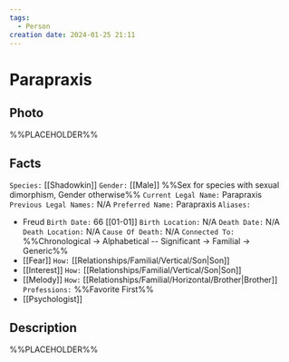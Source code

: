 ```yaml
---
tags:
  - Person
creation date: 2024-01-25 21:11
---
```

# Parapraxis

## Photo

%%PLACEHOLDER%%

## Facts

`Species:` [[Shadowkin]]
`Gender:` [[Male]] %%Sex for species with sexual dimorphism, Gender otherwise%%
`Current Legal Name:` Parapraxis
`Previous Legal Names:` N/A
`Preferred Name:` Parapraxis
`Aliases:`
- Freud
`Birth Date:` 66 [[01-01]]
`Birth Location:` N/A
`Death Date:` N/A
`Death Location:` N/A
`Cause Of Death:` N/A
`Connected To:` %%Chronological -> Alphabetical -- Significant -> Familial -> Generic%%
- [[Fear]] `How:` [[Relationships/Familial/Vertical/Son|Son]]
- [[Interest]] `How:` [[Relationships/Familial/Vertical/Son|Son]]
- [[Melody]] `How:` [[Relationships/Familial/Horizontal/Brother|Brother]]
`Professions:` %%Favorite First%%
- [[Psychologist]]

## Description

%%PLACEHOLDER%%
